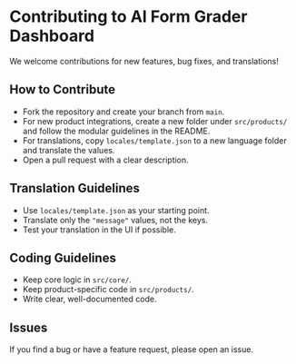 # Contributing to AI Form Grader Dashboard

We welcome contributions for new features, bug fixes, and translations!

## How to Contribute
- Fork the repository and create your branch from `main`.
- For new product integrations, create a new folder under `src/products/` and follow the modular guidelines in the README.
- For translations, copy `locales/template.json` to a new language folder and translate the values.
- Open a pull request with a clear description.

## Translation Guidelines
- Use `locales/template.json` as your starting point.
- Translate only the `"message"` values, not the keys.
- Test your translation in the UI if possible.

## Coding Guidelines
- Keep core logic in `src/core/`.
- Keep product-specific code in `src/products/`.
- Write clear, well-documented code.

## Issues
If you find a bug or have a feature request, please open an issue.
